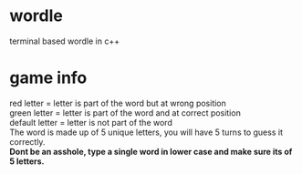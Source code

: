 # wordle
terminal based wordle in c++
# game info
red letter = letter is part of the word but at wrong position<br>
green letter = letter is part of the word and at correct position<br>
default letter = letter is not part of the word<br>
The word is made up of 5 unique letters, you will have 5 turns to guess it correctly.<br>
**Dont be an asshole, type a single word in lower case and make sure its of 5 letters.**

